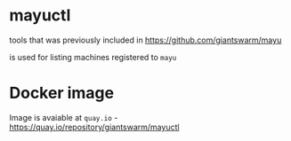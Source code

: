 # mayuctl
tools that was previously included in https://github.com/giantswarm/mayu


is used for listing  machines registered to `mayu`

# Docker image
Image is avaiable at `quay.io` - https://quay.io/repository/giantswarm/mayuctl
